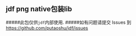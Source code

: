 ## jdf png native包装lib
#####此包仅供`jdf`内部使用.
#####如有问题请提交 Issues 到 https://github.com/putaoshu/jdf/issues
